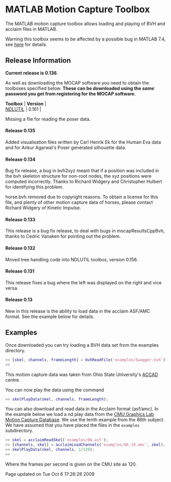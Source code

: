 
MATLAB Motion Capture Toolbox
=============================

The MATLAB motion capture toolbox allows loading and playing of BVH and acclaim files in MATLAB.

Warning this toolbox seems to be affected by a possible bug in MATLAB 7.4, see [here](http://inverseprobability.com/2009/02/04/note-on-a-bug-in-matlab/) for details.


Release Information
-------------------

**Current release is 0.136**.

As well as downloading the MOCAP software you need to obtain the toolboxes specified below. **These can be downloaded using the *same* password you get from registering for the MOCAP software.**

**Toolbox**           | **Version** |  
[NDLUTIL](../ndultil) | 0.161       |

Missing a file for reading the poser data.

#### Release 0.135

Added visualisation files written by Carl Henrik Ek for the Human Eva data and for Ankur Agarwal's Poser generated silhouette data.

#### Release 0.134

Bug fix release, a bug in bvh2xyz meant that if a position was included in the bvh skeleton structure for non-root nodes, the xyz positions were computed incorrectly. Thanks to Richard Widgery and Christopher Hulbert for identifying this problem.

horse.bvh removed due to copyright reasons. To obtain a license for this file, and plenty of other motion capture data of horses, please contact Richard Widgery of Kinetic Impulse.

#### Release 0.133

This release is a bug fix release, to deal with bugs in mocapResultsCppBvh, thanks to Cedric Vanaken for pointing out the problem.

#### Release 0.132

Moved tree handling code into NDLUTIL toolbox, version 0.156.

#### Release 0.131

This release fixes a bug where the left was displayed on the right and vice versa.

#### Release 0.13

New in this release is the ability to load data in the acclaim ASF/AMC format. See the example below for details.

Examples
--------

Once downloaded you can try loading a BVH data set from the examples directory.

```matlab
>> [skel, channels, frameLength] = bvhReadFile('examples/Swagger.bvh');
>>
```

This motion capture data was taken from Ohio State University's [ACCAD](http://accad.osu.edu/research/mocap/mocap_data.htm) centre.

You can now play the data using the command

```matlab
>> skelPlayData(skel, channels, frameLength);
```

You can also download and read data in the Acclaim format (asf/amc). In the example below we load a nd play data from the [CMU Graphics Lab Motion Capture Database](http://mocap.cs.cmu.edu). We use the tenth example from the 86th subject. We have assumed that you have placed the files in the `examples` subdirectory.

```matlab
>> skel = acclaimReadSkel('examples/86.asf');
>> [channels, skel] = acclaimLoadChannels('examples/86_10.amc', skel);
>> skelPlayData(skel, channels, 1/120);
>>
```

Where the frames per second is given on the CMU site as 120.

Page updated on Tue Oct 6 17:26:28 2009


